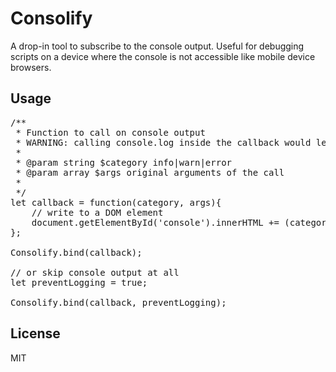 # Consolify
 
A drop-in tool to subscribe to the console output. Useful for debugging scripts on a device where the console is not accessible like mobile device browsers. 
 
## Usage

<pre>
/**
 * Function to call on console output
 * WARNING: calling console.log inside the callback would lead to an infinite recursion
 *
 * @param string $category info|warn|error
 * @param array $args original arguments of the call 
 *
 */
let callback = function(category, args){
    // write to a DOM element
    document.getElementById('console').innerHTML += (category + ": " + JSON.stringify(args) + "\n"); 
};

Consolify.bind(callback);

// or skip console output at all
let preventLogging = true;

Consolify.bind(callback, preventLogging);
</pre>

## License
MIT
